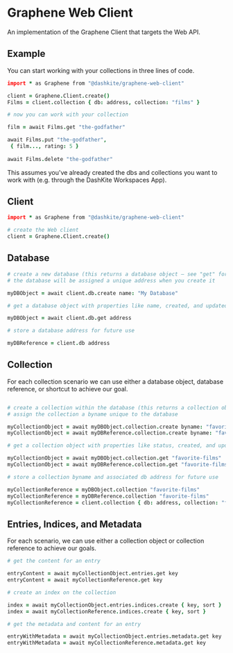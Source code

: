 # Graphene Web Client

An implementation of the Graphene Client that targets the Web API.

## Example
You can start working with your collections in three lines of code.

```coffeescript
import * as Graphene from "@dashkite/graphene-web-client"

client = Graphene.Client.create()
Films = client.collection { db: address, collection: "films" }

# now you can work with your collection

film = await Films.get "the-godfather"

await Films.put "the-godfather",
 { film..., rating: 5 }
 
await Films.delete "the-godfather"
```
This assumes you've already created the dbs and collections you want to work with (e.g. through the DashKite Workspaces App).


## Client
```coffeescript
import * as Graphene from "@dashkite/graphene-web-client"

# create the Web client
client = Graphene.Client.create()
```

## Database
```coffeescript
# create a new database (this returns a database object — see "get" for more details)
# the database will be assigned a unique address when you create it

myDBObject = await client.db.create name: "My Database"

# get a database object with properties like name, created, and updated

myDBObject = await client.db.get address

# store a database address for future use

myDBReference = client.db address
```

## Collection 
For each collection scenario we can use either a database object, database reference, or shortcut to achieve our goal.
```coffeescript

# create a collection within the database (this returns a collection object — see "get" for more details)
# assign the collection a byname unique to the database

myCollectionObject = await myDBObject.collection.create byname: "favorite-films"
myCollectionObject = await myDBReference.collection.create byname: "favorite-films"

# get a collection object with properties like status, created, and updated

myCollectionObject = await myDBObject.collection.get "favorite-films"
myCollectionObject = await myDBReference.collection.get "favorite-films"

# store a collection byname and associated db address for future use

myCollectionReference = myDBObject.collection "favorite-films"
myCollectionReference = myDBReference.collection "favorite-films"
myCollectionReference = client.collection { db: address, collection: "favorite-films" } # shortcut
```

## Entries, Indices, and Metadata 
For each scenario, we can use either a collection object or collection reference to achieve our goals.
```coffeescript
# get the content for an entry

entryContent = await myCollectionObject.entries.get key
entryContent = await myCollectionReference.get key

# create an index on the collection

index = await myCollectionObject.entries.indices.create { key, sort }
index = await myCollectionReference.indices.create { key, sort }

# get the metadata and content for an entry

entryWithMetadata = await myCollectionObject.entries.metadata.get key
entryWithMetadata = await myCollectionReference.metadata.get key
```

